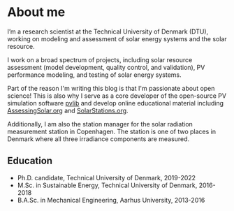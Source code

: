 # About me

I’m a research scientist at the Technical University of Denmark (DTU), working on modeling and assessment of solar energy systems and the solar resource.

I work on a broad spectrum of projects, including solar resource assessment (model development, quality control, and validation), PV performance modeling, and testing of solar energy systems.

Part of the reason I'm writing this blog is that I'm passionate about open science! This is also why I serve as a core developer of the open-source PV simulation software [pvlib](https://pvlib-python.readthedocs.io/) and develop online educational material including [AssessingSolar.org](https://AssessingSolar.org) and [SolarStations.org](https://SolarStations.org).

Additionally, I am also the station manager for the solar radiation measurement station in Copenhagen. The station is one of two places in Denmark where all three irradiance components are measured.

## Education
* Ph.D. candidate, Technical University of Denmark, 2019-2022
* M.Sc. in Sustainable Energy, Technical University of Denmark, 2016-2018
* B.A.Sc. in Mechanical Engineering, Aarhus University, 2013-2016

